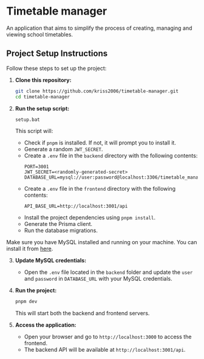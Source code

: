 # Timetable manager

An application that aims to simplify the process of creating, managing and viewing school timetables.

## Project Setup Instructions

Follow these steps to set up the project:

1. **Clone this repository:**

   ```sh
   git clone https://github.com/kriss2006/timetable-manager.git
   cd timetable-manager
   ```

2. **Run the setup script:**

   ```sh
   setup.bat
   ```

   This script will:

   - Check if `pnpm` is installed. If not, it will prompt you to install it.
   - Generate a random `JWT_SECRET`.
   - Create a `.env` file in the `backend` directory with the following contents:
     ```env
     PORT=3001
     JWT_SECRET=<randomly-generated-secret>
     DATABASE_URL=mysql://user:password@localhost:3306/timetable_manager
     ```
   - Create a `.env` file in the `frontend` directory with the following contents:
     ```env
     API_BASE_URL=http://localhost:3001/api
     ```
   - Install the project dependencies using `pnpm install`.
   - Generate the Prisma client.
   - Run the database migrations.

Make sure you have MySQL installed and running on your machine. You can install it from [here](https://dev.mysql.com/downloads/).

3. **Update MySQL credentials:**

   - Open the `.env` file located in the `backend` folder and update the `user` and `password` in `DATABASE_URL` with your MySQL credentials.

4. **Run the project:**

   ```sh
   pnpm dev
   ```

   This will start both the backend and frontend servers.

5. **Access the application:**
   - Open your browser and go to `http://localhost:3000` to access the frontend.
   - The backend API will be available at `http://localhost:3001/api`.
